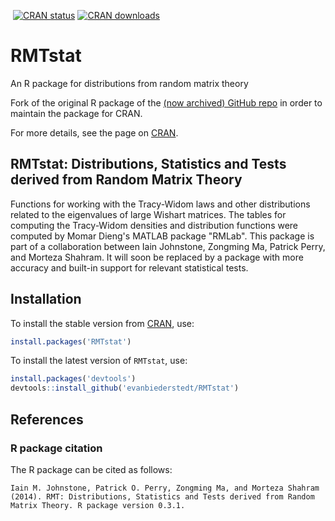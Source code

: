 [![<evanbiederstedt>](https://circleci.com/gh/evanbiederstedt/RMTstat.svg?style=svg)](https://app.circleci.com/pipelines/github/evanbiederstedt/RMTstat)
[![CRAN status](https://www.r-pkg.org/badges/version/RMTstat)](https://cran.r-project.org/package=RMTstat)
[![CRAN downloads](https://cranlogs.r-pkg.org/badges/RMTstat)](https://cran.r-project.org/package=RMTstat)


# RMTstat
An R package for distributions from random matrix theory

Fork of the original R package of the [(now archived) GitHub repo](https://github.com/patperry/r-rmtstat) in order to maintain the package for CRAN. 

For more details, see the page on [CRAN](https://cran.r-project.org/web/packages/RMTstat/index.html).

## RMTstat: Distributions, Statistics and Tests derived from Random Matrix Theory

Functions for working with the Tracy-Widom laws and other distributions related to the eigenvalues of large Wishart matrices. The tables for computing the Tracy-Widom densities and distribution functions were computed by Momar Dieng's MATLAB package "RMLab". This package is part of a collaboration between Iain Johnstone, Zongming Ma, Patrick Perry, and Morteza Shahram. It will soon be replaced by a package with more accuracy and built-in support for relevant statistical tests.


## Installation


To install the stable version from [CRAN](https://CRAN.R-project.org/package=RMTstat), use:

```r
install.packages('RMTstat')
```


To install the latest version of `RMTstat`, use:

```r
install.packages('devtools')
devtools::install_github('evanbiederstedt/RMTstat')
```


## References

### R package citation

The R package can be cited as follows:

```
Iain M. Johnstone, Patrick O. Perry, Zongming Ma, and Morteza Shahram
(2014). RMT: Distributions, Statistics and Tests derived from Random
Matrix Theory. R package version 0.3.1.

```